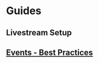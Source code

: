 # Guides

## Livestream Setup

## [Events - Best Practices](https://www.notion.so/Events-Best-Practices-4eb182b26fdb41878792610f32201168)